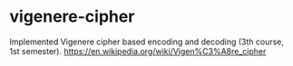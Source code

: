 # vigenere-cipher
Implemented Vigenere cipher based encoding and decoding (3th course, 1st semester). https://en.wikipedia.org/wiki/Vigen%C3%A8re_cipher
